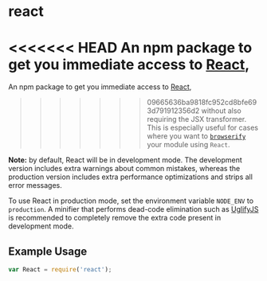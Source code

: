 # react

<<<<<<< HEAD
An npm package to get you immediate access to [React](https://facebook.github.io/react/),
=======
An npm package to get you immediate access to [React](https://reactjs.org/),
>>>>>>> 09665636ba9818fc952cd8bfe693d791912356d2
without also requiring the JSX transformer. This is especially useful for cases where you
want to [`browserify`](https://github.com/substack/node-browserify) your module using
`React`.

**Note:** by default, React will be in development mode. The development version includes extra warnings about common mistakes, whereas the production version includes extra performance optimizations and strips all error messages.

To use React in production mode, set the environment variable `NODE_ENV` to `production`. A minifier that performs dead-code elimination such as [UglifyJS](https://github.com/mishoo/UglifyJS2) is recommended to completely remove the extra code present in development mode.

## Example Usage

```js
var React = require('react');
```
